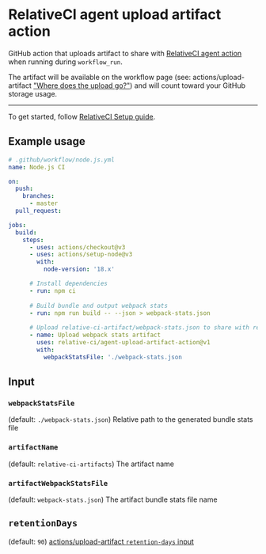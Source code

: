 # RelativeCI agent upload artifact action

GitHub action that uploads artifact to share with [RelativeCI agent action](https://github.com/relative-ci/agent-action) when running during `workflow_run`.

The artifact will be available on the workflow page (see: actions/upload-artifact ["Where does the upload go?"](https://github.com/actions/upload-artifact#where-does-the-upload-go)) and will count toward your GitHub storage usage.

---

To get started, follow [RelativeCI Setup guide](https://relative-ci.com/documentation/setup/agent/action?utm_source=GitHub&utm_medium=agent-upload-artifact-action).

## Example usage

```yaml
# .github/workflow/node.js.yml
name: Node.js CI

on:
  push:
    branches:
      - master
  pull_request:

jobs:
  build:
    steps:
      - uses: actions/checkout@v3
      - uses: actions/setup-node@v3
        with:
          node-version: '18.x'

      # Install dependencies
      - run: npm ci
 
      # Build bundle and output webpack stats
      - run: npm run build -- --json > webpack-stats.json
      
      # Upload relative-ci-artifact/webpack-stats.json to share with relative-ci/agent-action
      - name: Upload webpack stats artifact
        uses: relative-ci/agent-upload-artifact-action@v1
        with:
          webpackStatsFile: './webpack-stats.json
```

## Input

### `webpackStatsFile`

(default: `./webpack-stats.json`) Relative path to the generated bundle stats file

### `artifactName`

(default: `relative-ci-artifacts`) The artifact name

### `artifactWebpackStatsFile`

(default: `webpack-stats.json`) The artifact bundle stats file name

## `retentionDays`

(default: `90`) [actions/upload-artifact `retention-days` input](https://github.com/actions/upload-artifact#retention-period)
